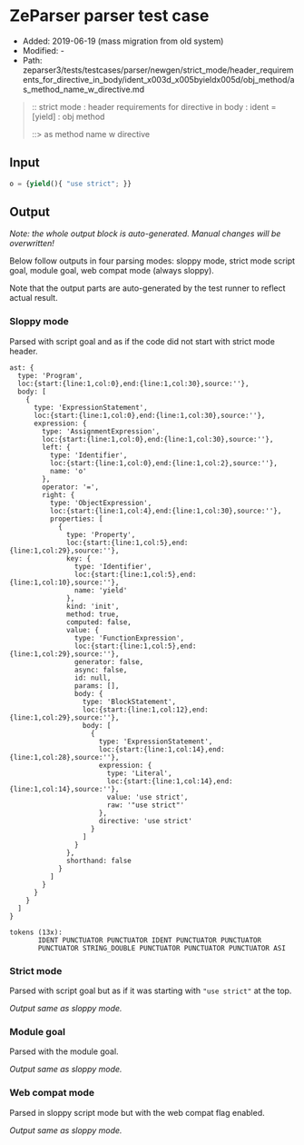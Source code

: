 # ZeParser parser test case

- Added: 2019-06-19 (mass migration from old system)
- Modified: -
- Path: zeparser3/tests/testcases/parser/newgen/strict_mode/header_requirements_for_directive_in_body/ident_x003d_x005byieldx005d/obj_method/as_method_name_w_directive.md

> :: strict mode : header requirements for directive in body : ident = [yield] : obj method
>
> ::> as method name w directive

## Input

`````js
o = {yield(){ "use strict"; }}
`````

## Output

_Note: the whole output block is auto-generated. Manual changes will be overwritten!_

Below follow outputs in four parsing modes: sloppy mode, strict mode script goal, module goal, web compat mode (always sloppy).

Note that the output parts are auto-generated by the test runner to reflect actual result.

### Sloppy mode

Parsed with script goal and as if the code did not start with strict mode header.

`````
ast: {
  type: 'Program',
  loc:{start:{line:1,col:0},end:{line:1,col:30},source:''},
  body: [
    {
      type: 'ExpressionStatement',
      loc:{start:{line:1,col:0},end:{line:1,col:30},source:''},
      expression: {
        type: 'AssignmentExpression',
        loc:{start:{line:1,col:0},end:{line:1,col:30},source:''},
        left: {
          type: 'Identifier',
          loc:{start:{line:1,col:0},end:{line:1,col:2},source:''},
          name: 'o'
        },
        operator: '=',
        right: {
          type: 'ObjectExpression',
          loc:{start:{line:1,col:4},end:{line:1,col:30},source:''},
          properties: [
            {
              type: 'Property',
              loc:{start:{line:1,col:5},end:{line:1,col:29},source:''},
              key: {
                type: 'Identifier',
                loc:{start:{line:1,col:5},end:{line:1,col:10},source:''},
                name: 'yield'
              },
              kind: 'init',
              method: true,
              computed: false,
              value: {
                type: 'FunctionExpression',
                loc:{start:{line:1,col:5},end:{line:1,col:29},source:''},
                generator: false,
                async: false,
                id: null,
                params: [],
                body: {
                  type: 'BlockStatement',
                  loc:{start:{line:1,col:12},end:{line:1,col:29},source:''},
                  body: [
                    {
                      type: 'ExpressionStatement',
                      loc:{start:{line:1,col:14},end:{line:1,col:28},source:''},
                      expression: {
                        type: 'Literal',
                        loc:{start:{line:1,col:14},end:{line:1,col:14},source:''},
                        value: 'use strict',
                        raw: '"use strict"'
                      },
                      directive: 'use strict'
                    }
                  ]
                }
              },
              shorthand: false
            }
          ]
        }
      }
    }
  ]
}

tokens (13x):
       IDENT PUNCTUATOR PUNCTUATOR IDENT PUNCTUATOR PUNCTUATOR
       PUNCTUATOR STRING_DOUBLE PUNCTUATOR PUNCTUATOR PUNCTUATOR ASI
`````

### Strict mode

Parsed with script goal but as if it was starting with `"use strict"` at the top.

_Output same as sloppy mode._

### Module goal

Parsed with the module goal.

_Output same as sloppy mode._

### Web compat mode

Parsed in sloppy script mode but with the web compat flag enabled.

_Output same as sloppy mode._
